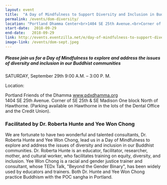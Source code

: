 ```yaml
---
layout: event
title:  "A Day of Mindfulness to Support Diversity and Inclusion in Buddhist Sanghas"
permalink: /events/dom-diversity/
location: "Portland Dhamma Center<br>1404 SE 25th Avenue.<br>Corner of SE 25th & SE Madison"
start-date:  2018-09-29
end-date:   2018-09-29
link: http://events.eventzilla.net/e/day-of-mindfulness-to-support-diversity-and-inclusion-2138955088
image-link: /events/dom-sept.jpeg
---
```

 
##### Please join us for a Day of Mindfulness to explore and address the issues of diversity and inclusion in our Buddhist communities
 
SATURDAY, September 29th    9:00 A.M. – 3:00 P. M.
 
Location:

Portland Friends of the Dhamma  www.pdxdhamma.org              
1404 SE 25th Avenue.  Corner of SE 25th & SE Madison
One block North of Hawthorne. (Parking available on Hawthorne in the lots of the Dental Office and the Credit Union).
 
### Facilitated by Dr. Roberta Hunte and Yee Won Chong

We are fortunate to have two wonderful and talented consultants, Dr. Roberta Hunte and Yee Won Chong, lead us in a Day of Mindfulness to explore and address the issues of diversity and inclusion in our Buddhist communities. Dr. Roberta Hunte is an educator, facilitator, researcher, mother, and cultural worker, who facilitates training on equity, diversity, and inclusion. Yee Won Chong is a racial and gender justice trainer and consultant, whose TEDx Talk, "Beyond the Gender Binary", has been widely used by educators and trainers. Both Dr. Hunte and Yee Won Chong practice Buddhism with the POC sangha in Portland. 

